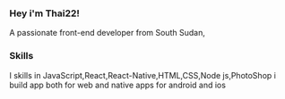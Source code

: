 ### Hey i'm Thai22!
A passionate front-end  developer from South Sudan,
### Skills 
I skills in JavaScript,React,React-Native,HTML,CSS,Node js,PhotoShop i build app both for web and native apps for android and ios
